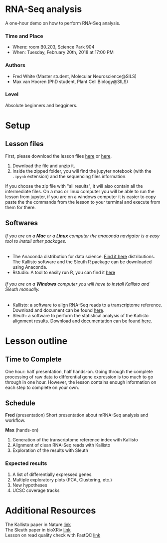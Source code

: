 # RNA-Seq analysis
A one-hour demo on how to perform RNA-Seq analysis. 

### Time and Place
- Where: room B0.203, Science Park 904  
- When:  Tuesday, February 20th, 2018 at 17:00 PM

### Authors
- Fred White (Master student, Molecular Neuroscience@SILS)
- Max van Hooren  (PhD student, Plant Cell Biology@SILS)

### Level
Absolute beginners and begginers.  

# Setup
## Lesson files
First, please download the lesson files [here](https://www.dropbox.com/sh/lrl7q4c6yv4y3va/AABsQTqVj47a5C_o8MxL-n2xa?dl=0) or [here](https://doi.org/10.5281/zenodo.1175858).

1. Download the file and unzip it.
2. Inside the zipped folder, you will find the jupyter notebook (with the ``.ipynb`` extension) and the sequencing files information. 

If you choose the zip file with "all results", it will also contain all the intermediate files. 
On a mac or linux computer you will be able to run the lesson from jupyter, if you are on  a windows computer it is easier to copy paste the the commands from the lesson to your terminal and execute from them for there.

## Softwares
###### If you are on a **Mac** or a **Linux** computer the anaconda navigator is a easy tool to install other packages. 
- The Anaconda distribution for data science. [Find it here](https://www.anaconda.com/download/) distributions. The Kallisto software and the Sleuth R package can be downloaded using Anaconda. 
- Rstudio: A tool to easily run R, you can find it [here](https://www.rstudio.com/products/rstudio/download/#download)
###### If you are on a **Windows** computer you will have to install Kallisto and Sleuth manually.
- Kallisto: a software to align RNA-Seq reads to a transcriptome reference. Download and document can be found [here](https://pachterlab.github.io/kallisto/about).
- Sleuth: a software to perform the statistical analysis of the Kallisto alignment results. Download and documentation can be found [here](https://pachterlab.github.io/sleuth/about).

# Lesson outline
## Time to Complete
One hour: half presentation, half hands-on. Going through the complete processing of raw data to differential gene expression is too much to go through in one hour. 
However, the lesson contains enough information on each step to complete on your own.

## Schedule
**Fred** (presentation)
Short presentation about mRNA-Seq analysis and workflow. 

**Max** (hands-on)
1. Generation of the transcriptome reference index with Kallisto
2. Alignment of clean RNA-Seq reads with Kallisto
3. Exploration of the results with Sleuth

### Expected results 
1. A list of differentially expressed genes.
2. Multiple exploratory plots (PCA, Clustering, etc.)
3. New hypotheses
4. UCSC coverage tracks 

# Additional Resources 
The Kallisto paper in Nature [link](https://www.nature.com/articles/nbt.3519)  
The Sleuth paper in bioXRiv [link](https://www.biorxiv.org/content/early/2016/06/10/058164)  
Lesson on read quality check with FastQC [link](http://www.datacarpentry.org/wrangling-genomics/00-quality-control/)
